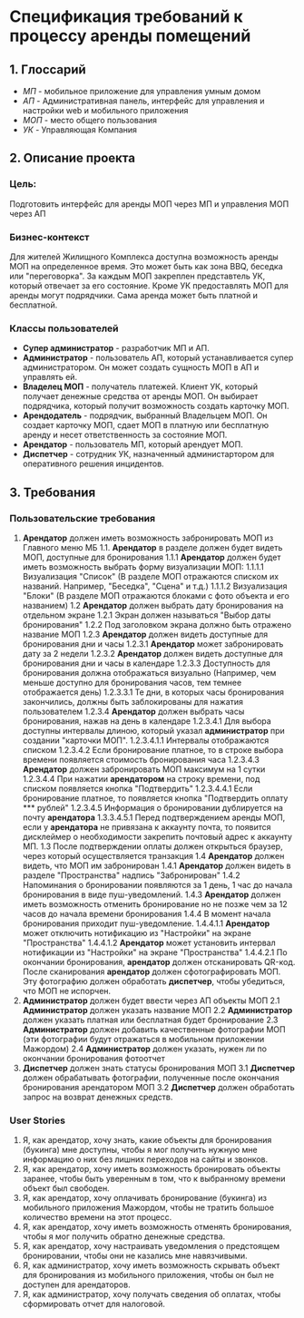 # Спецификация требований к процессу аренды помещений

## 1. Глоссарий 

* _МП_ - мобильное приложение для управления умным домом
* _АП_ - Административная панель, интерфейс для управления и настройки web и мобильного приложения
* _МОП_ - место общего пользования
* _УК_ - Управляющая Компания

## 2. Описание проекта 

### Цель: 
Подготовить интерфейс для аренды МОП через МП и управления МОП через АП

### Бизнес-контекст 
Для жителей Жилищного Комплекса доступна возможность аренды МОП на определенное время. Это может быть как зона BBQ, беседка или "переговорка". За каждым МОП закреплен представтель УК, который отвечает за его состояние. Кроме УК предоставлять МОП для аренды могут подрядчики. Сама аренда может быть платной и бесплатной. 

### Классы пользователей 
* **Супер администратор** - разработчик МП и АП.
* **Администратор** - пользователь АП, который устанавливается супер администратором. Он может создать сущность МОП в АП и управлять ей. 
* **Владелец МОП** - получатель платежей. Клиент УК, который получает денежные средства от аренды МОП. Он выбирает подрядчика, который получит возможность создать карточку МОП.
* **Арендодатель** - подрядчик, выбранный Владельцем МОП. Он создает карточку МОП, сдает МОП в платную или бесплатную аренду и несет ответственность за состояние МОП.
* **Арендатор** - пользователь МП, который арендует МОП.
* **Диспетчер** - сотрудник УК, назначенный администартором для оперативного решения инцидентов. 

## 3. Требования

### Пользовательские требования

1. **Арендатор** должен иметь возможность забронировать МОП из Главного меню МБ
1.1. **Арендатор** в разделе должен будет видеть МОП, доступные для бронирования
1.1.1 **Арендатор** должен будет иметь возможность выбрать форму визуализации МОП:
1.1.1.1 Визуализация "Список" (В разделе МОП отражаются списком их названий. Например, "Беседка", "Сцена" и т.д.)
1.1.1.2 Визуализация "Блоки" (В разделе МОП отражаются блоками с фото объекта и его названием)
1.2 **Арендатор** должен выбрать дату бронирования на отдельном экране
1.2.1 Экран должен называться "Выбор даты бронирования"
1.2.2 Под заголовком экрана должно быть отражено название МОП
1.2.3 **Арендатор** должен видеть доступные для бронирования дни и часы
1.2.3.1 **Арендатор** может забронировать дату за 2 недели 
1.2.3.2 **Арендатор** должен видеть доступные для бронирования дни и часы в календаре
1.2.3.3 Доступность для бронирования должна отображаться визуально (Например, чем меньше доступно для бронирования часов, тем темнее отображается день)
1.2.3.3.1 Те дни, в которых часы бронирования закончились, должны быть заблокированы для нажатия пользователем
1.2.3.4 **Арендатор** должен выбрать часы бронирования, нажав на день в календаре
1.2.3.4.1 Для выбора доступны интервалы длиною, который указал **администратор** при создании "карточки МОП".
1.2.3.4.1.1 Интервалы отображаются списком
1.2.3.4.2 Если бронирование платное, то в строке выбора времени появляется стоимость бронирования часа
1.2.3.4.3 **Арендатор** должен забронировать МОП максимум на 1 сутки 
1.2.3.4.4 При нажатии **арендатором** на строку времени, под списком появляется кнопка "Подтвердить"
1.2.3.4.4.1 Если бронирование платное, то появляется кнопка "Подтвердить оплату *** рублей"
1.2.3.4.5 Информация о бронировании дублируется на почту **арендатора**
1.3.3.4.5.1 Перед подтверждением аренды МОП, если у **арендатора** не привязана к аккаунту почта, то появится дисклеймер о необходимости закрепить почтовый адрес к аккаунту МП.
1.3 После подтверждении оплаты должен открыться браузер, через который осуществляется транзакция
1.4 **Арендатор** должен видеть, что МОП им забронирован
1.4.1 **Арендатор** должен видеть в разделе "Пространства" надпись "Забронирован"
1.4.2 Напоминания о бронировании появляются за 1 день, 1 час до начала бронирования в виде пуш-уведомлений.
1.4.3 **Арендатор** должен иметь возможность отменить бронирование но не позже чем за 12 часов до начала времени бронирования
1.4.4 В момент начала бронирования приходит пуш-уведомление.
1.4.4.1.1 **Арендатор** может отключить нотификацию из "Настройки" на экране "Пространства"
1.4.4.1.2 **Арендатор** может установить интервал нотификации из "Настройки" на экране "Пространства"
1.4.4.2.1 По окончании бронирования, **арендатор** должен отсканировать QR-код. После сканирования **арендатор** должен сфотографировать МОП. Эту фотографию должен обработать **диспетчер**, чтобы убедиться, что МОП не испорчен.
2. **Администратор** должен будет ввести через АП объекты МОП
2.1 **Администратор** должен указать название МОП
2.2 **Администратор** должен указать платная или бесплатная будет бронирование
2.3 **Администратор** должен добавить качественные фотографии МОП (эти фотографии будут отражаться в мобильном приложении Мажордом)
2.4 **Администратор** должен указать, нужен ли по окончании бронирования фотоотчет
3. **Диспетчер** должен знать статусы бронирования МОП
3.1 **Диспетчер** должен обрабатывать фотографии, полученные после окончания бронирования арендатором МОП
3.2 **Диспетчер** должен обработать запрос на возврат денежных средств.

### User Stories

1. Я, как арендатор, хочу знать, какие объекты для бронирования (букинга) мне доступны, чтобы я мог получить нужную мне информацию о них без лишних переходов на сайты и звонков. 
2. Я, как арендатор, хочу иметь возможность бронировать объекты заранее, чтобы быть уверенным в том, что к выбранному времени объект был свободен.
3. Я, как арендатор, хочу оплачивать бронирование (букинга) из мобильного приложения Мажордом, чтобы не тратить большое количество времени на этот процесс.
4. Я, как арендатор, хочу иметь возможность отменять бронирования, чтобы я мог получить обратно денежные средства.
5. Я, как арендатор, хочу настраивать уведомления о предстоящем бронировании, чтобы они не казались мне навязчивыми.
6. Я, как администратор, хочу иметь возможность скрывать объект для бронирования из мобильного приложения, чтобы он был не доступен для арендаторов.
7. Я, как администратор, хочу получать сведения об оплатах, чтобы сформировать отчет для налоговой.





